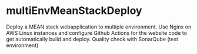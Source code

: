# multiEnvMeanStackDeploy   
Deploy a MEAN stack webapplication to multiple environment. Use Nginx on AWS Linux instances and configure Github Actions for the website code to get automatically build and deploy. Quality check with SonarQube (test environment)
